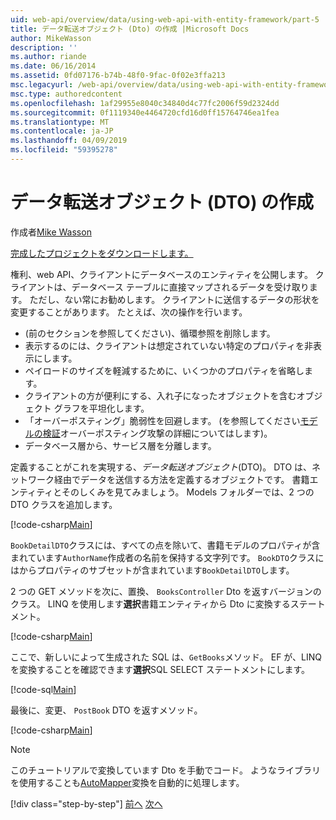 ```yaml
---
uid: web-api/overview/data/using-web-api-with-entity-framework/part-5
title: データ転送オブジェクト (Dto) の作成 |Microsoft Docs
author: MikeWasson
description: ''
ms.author: riande
ms.date: 06/16/2014
ms.assetid: 0fd07176-b74b-48f0-9fac-0f02e3ffa213
msc.legacyurl: /web-api/overview/data/using-web-api-with-entity-framework/part-5
msc.type: authoredcontent
ms.openlocfilehash: 1af29955e8040c34840d4c77fc2006f59d2324dd
ms.sourcegitcommit: 0f1119340e4464720cfd16d0ff15764746ea1fea
ms.translationtype: MT
ms.contentlocale: ja-JP
ms.lasthandoff: 04/09/2019
ms.locfileid: "59395278"
---
```

# <a name="create-data-transfer-objects-dtos"></a>データ転送オブジェクト (DTO) の作成

作成者[Mike Wasson](https://github.com/MikeWasson)

[完成したプロジェクトをダウンロードします。](https://github.com/MikeWasson/BookService)

権利、web API、クライアントにデータベースのエンティティを公開します。 クライアントは、データベース テーブルに直接マップされるデータを受け取ります。 ただし、ない常にお勧めします。 クライアントに送信するデータの形状を変更することがあります。 たとえば、次の操作を行います。

- (前のセクションを参照してください)、循環参照を削除します。
- 表示するのには、クライアントは想定されていない特定のプロパティを非表示にします。
- ペイロードのサイズを軽減するために、いくつかのプロパティを省略します。
- クライアントの方が便利にする、入れ子になったオブジェクトを含むオブジェクト グラフを平坦化します。
- 「オーバーポスティング」脆弱性を回避します。 (を参照してください[モデルの検証](../../formats-and-model-binding/model-validation-in-aspnet-web-api.md)オーバーポスティング攻撃の詳細についてはします)。
- データベース層から、サービス層を分離します。

定義することがこれを実現する、*データ転送オブジェクト*(DTO)。 DTO は、ネットワーク経由でデータを送信する方法を定義するオブジェクトです。 書籍エンティティとそのしくみを見てみましょう。 Models フォルダーでは、2 つの DTO クラスを追加します。

[!code-csharp[Main](part-5/samples/sample1.cs)]

`BookDetailDTO`クラスには、すべての点を除いて、書籍モデルのプロパティが含まれています`AuthorName`作成者の名前を保持する文字列です。 `BookDTO`クラスにはからプロパティのサブセットが含まれています`BookDetailDTO`します。

2 つの GET メソッドを次に、置換、 `BooksController` Dto を返すバージョンのクラス。 LINQ を使用します**選択**書籍エンティティから Dto に変換するステートメント。

[!code-csharp[Main](part-5/samples/sample2.cs)]

ここで、新しいによって生成された SQL は、`GetBooks`メソッド。 EF が、LINQ を変換することを確認できます**選択**SQL SELECT ステートメントにします。

[!code-sql[Main](part-5/samples/sample3.sql)]

最後に、変更、 `PostBook` DTO を返すメソッド。

[!code-csharp[Main](part-5/samples/sample4.cs)]

> [!NOTE]
> このチュートリアルで変換しています Dto を手動でコード。 ようなライブラリを使用することも[AutoMapper](http://automapper.org/)変換を自動的に処理します。
> 
> [!div class="step-by-step"]
> [前へ](part-4.md)
> [次へ](part-6.md)
